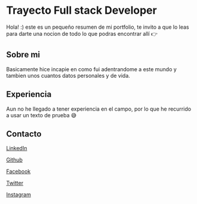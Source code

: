 
# Trayecto Full stack Developer

Hola! :) este es un pequeño resumen de mi portfolio, te invito a que lo leas para darte una nocion de todo lo que podras encontrar allí :point_right:

## Sobre mi

Basicamente hice incapie en como fui adentrandome a este mundo y tambien unos cuantos datos personales y de vida.

## Experiencia

Aun no he llegado a tener experiencia en el campo, por lo que he recurrido a usar un texto de prueba :sweat_smile:

## Contacto

[LinkedIn](https://www.linkedin.com/in/mar%C3%ADa-uruzagasti-521904243/)

[Github](https://github.com/florencia-uruzagasti)

[Facebook](https://www.facebook.com/mari.uruzagasti)

[Twitter](https://www.twitter.com/)

[Instagram](https://www.instagram.com/)


